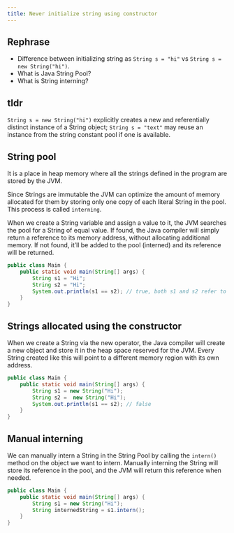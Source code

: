 ```yaml
---
title: Never initialize string using constructor
---
```


## Rephrase
- Difference between initializing string as `String s = "hi"` vs `String s = new String("hi")`.
- What is Java String Pool?
- What is String interning?

## tldr
`String s = new String("hi")` explicitly creates a new and referentially distinct instance of a String object; `String s = "text"` may
reuse an instance from the string constant pool if one is available.

## String pool
It is a place in heap memory where all the strings defined in the program are stored by the JVM.

Since Strings are immutable the JVM can optimize the amount of memory allocated for them by storing only one copy of 
each literal String in the pool. This process is called `interning`.

When we create a String variable and assign a value to it, the JVM searches the pool for
a String of equal value. If found, the Java compiler will simply return a reference to its memory address, without allocating
additional memory. If not found, it’ll be added to the pool (interned) and its reference will be returned.
```java
public class Main {
    public static void main(String[] args) {
        String s1 = "Hi";
        String s2 = "Hi";
        System.out.println(s1 == s2); // true, both s1 and s2 refer to the same location
    }
}
```

## Strings allocated using the constructor
When we create a String via the new operator, the Java compiler will create a new object and store it in the heap space reserved for
the JVM. Every String created like this will point to a different memory region with its own address.
```java
public class Main {
    public static void main(String[] args) {
        String s1 = new String("Hi");
        String s2 =  new String("Hi");
        System.out.println(s1 == s2); // false
    }
}
```

## Manual interning
We can manually intern a String in the String Pool by calling the `intern()` method on the object we want to intern.
Manually interning the String will store its reference in the pool, and the JVM will return this reference when needed.
```java
public class Main {
    public static void main(String[] args) {
        String s1 = new String("Hi");
        String internedString = s1.intern();
    }
}
```
